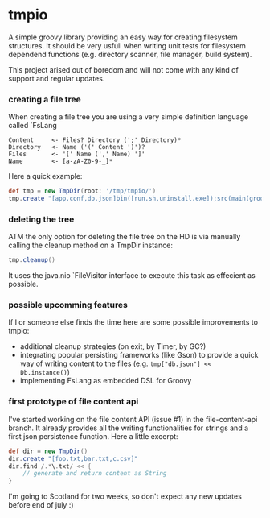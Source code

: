 # tmpio
A simple groovy library providing an easy way for creating filesystem structures. It should be very usfull when writing unit tests for filesystem dependend functions (e.g. directory scanner, file manager, build system).

This project arised out of boredom and will not come with any kind of support and regular updates.

### creating a file tree
When creating a file tree you are using a very simple definition language called `FsLang
```
Content 	<- Files? Directory (';' Directory)*
Directory 	<- Name ('(' Content ')')?
Files 		<- '[' Name (',' Name) ']'
Name 		<- [a-zA-Z0-9-_]*
``` 
Here a quick example:
```groovy
def tmp = new TmpDir(root: '/tmp/tmpio/')
tmp.create "[app.conf,db.json]bin([run.sh,uninstall.exe]);src(main(groovy([main.groovy]));test(groovy))"
```

### deleting the tree
ATM the only option for deleting the file tree on the HD is via manually calling the cleanup method on a TmpDir instance:
```groovy
tmp.cleanup()
```
It uses the java.nio `FileVisitor interface to execute this task as effecient as possible.

### possible upcomming features
If I or someone else finds the time here are some possible improvements to tmpio:
* additional cleanup strategies (on exit, by Timer, by GC?)
* integrating popular persisting frameworks (like Gson) to provide a quick way of writing content to the files (e.g. `tmp["db.json"] << Db.instance()`)
* implementing FsLang as embedded DSL for Groovy

### first prototype of file content api
I've started working on the file content API (issue #1) in the file-content-api branch. It already provides all the writing functionalities for strings and a first json persistence function.
Here a little excerpt:
```groovy
def dir = new TmpDir()
dir.create "[foo.txt,bar.txt,c.csv]"
dir.find /.*\.txt/ << {
    // generate and return content as String
}
```
I'm going to Scotland for two weeks, so don't expect any new updates before end of july :)
